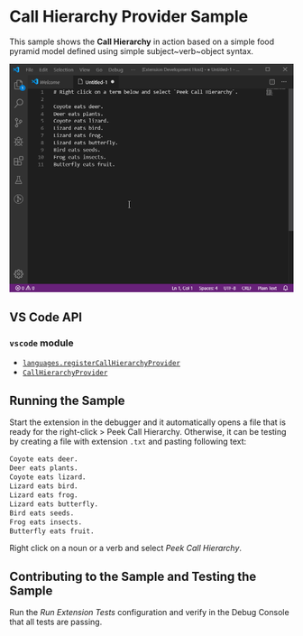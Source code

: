 # Call Hierarchy Provider Sample

This sample shows the **Call Hierarchy** in action based on a simple food pyramid model defined using simple subject~verb~object syntax.

![Sample](demo.gif)

## VS Code API

### `vscode` module

- [`languages.registerCallHierarchyProvider`](https://code.visualstudio.com/api/references/vscode-api#languages.registerCallHierarchyProvider)
- [`CallHierarchyProvider`](https://code.visualstudio.com/api/references/vscode-api#CallHierarchyProvider)

## Running the Sample

Start the extension in the debugger and it automatically opens a file that is ready for the right-click > Peek Call Hierarchy. Otherwise, it can be testing by creating a file with extension `.txt` and pasting following text:

```plaintext
Coyote eats deer.
Deer eats plants.
Coyote eats lizard.
Lizard eats bird.
Lizard eats frog.
Lizard eats butterfly.
Bird eats seeds.
Frog eats insects.
Butterfly eats fruit.
```

Right click on a noun or a verb and select _Peek Call Hierarchy_.

## Contributing to the Sample and Testing the Sample

Run the _Run Extension Tests_ configuration and verify in the Debug Console that all tests are passing.
